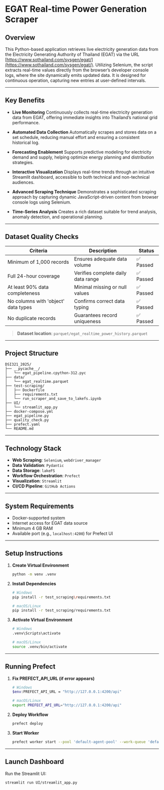 

# **EGAT Real-time Power Generation Scraper**

## **Overview**

This Python-based application retrieves live electricity generation data from the Electricity Generating Authority of Thailand (EGAT) via the URL [https://www.sothailand.com/sysgen/egat/](https://www.sothailand.com/sysgen/egat/). Utilizing Selenium, the script extracts real-time values directly from the browser’s developer console logs, where the site dynamically emits updated data. It is designed for continuous operation, capturing new entries at user-defined intervals.

---

## **Key Benefits**

* **Live Monitoring**
  Continuously collects real-time electricity generation data from EGAT, offering immediate insights into Thailand’s national grid performance.

* **Automated Data Collection**
  Automatically scrapes and stores data on a set schedule, reducing manual effort and ensuring a consistent historical log.

* **Forecasting Enablement**
  Supports predictive modeling for electricity demand and supply, helping optimize energy planning and distribution strategies.

* **Interactive Visualization**
  Displays real-time trends through an intuitive Streamlit dashboard, accessible to both technical and non-technical audiences.

* **Advanced Scraping Technique**
  Demonstrates a sophisticated scraping approach by capturing dynamic JavaScript-driven content from browser console logs using Selenium.

* **Time-Series Analysis**
  Creates a rich dataset suitable for trend analysis, anomaly detection, and operational planning.

---

## **Dataset Quality Checks**

| Criteria                            | Description                        | Status   |
| ----------------------------------- | ---------------------------------- | -------- |
| Minimum of 1,000 records            | Ensures adequate data volume       | ✅ Passed |
| Full 24-hour coverage               | Verifies complete daily data range | ✅ Passed |
| At least 90% data completeness      | Minimal missing or null values     | ✅ Passed |
| No columns with 'object' data types | Confirms correct data typing       | ✅ Passed |
| No duplicate records                | Guarantees record uniqueness       | ✅ Passed |

> **Dataset location**: `parquet/egat_realtime_power_history.parquet`

---

## **Project Structure**

```
DSI321_2025/
├── __pycache__/
│   └── egat_pipeline.cpython-312.pyc
├── data/
│   └── egat_realtime.parquet
├── test-scraping/
│   ├── Dockerfile
│   ├── requirements.txt
│   └── run_scraper_and_save_to_lakefs.ipynb
├── UI/
│   └── streamlit_app.py
├── docker-compose.yml
├── egat_pipeline.py
├── quality_check.py
├── prefect.yaml
└── README.md
```

---

## **Technology Stack**

* **Web Scraping**: `Selenium`, `webdriver_manager`
* **Data Validation**: `Pydantic`
* **Data Storage**: `lakeFS`
* **Workflow Orchestration**: `Prefect`
* **Visualization**: `Streamlit`
* **CI/CD Pipeline**: `GitHub Actions`

---

## **System Requirements**

* Docker-supported system
* Internet access for EGAT data source
* Minimum 4 GB RAM
* Available port (e.g., `localhost:4200`) for Prefect UI

---

## **Setup Instructions**

1. **Create Virtual Environment**

   ```bash
   python -m venv .venv
   ```

2. **Install Dependencies**

   ```bash
   # Windows
   pip install -r test_scraping\requirements.txt

   # macOS/Linux
   pip install -r test_scraping/requirements.txt
   ```

3. **Activate Virtual Environment**

   ```bash
   # Windows
   .venv\Scripts\activate

   # macOS/Linux
   source .venv/bin/activate
   ```

---

## **Running Prefect**

1. **Fix PREFECT\_API\_URL (if error appears)**

   ```bash
   # Windows
   $env:PREFECT_API_URL = "http://127.0.0.1:4200/api"

   # macOS/Linux
   export PREFECT_API_URL="http://127.0.0.1:4200/api"
   ```

2. **Deploy Workflow**

   ```bash
   prefect deploy
   ```

3. **Start Worker**

   ```bash
   prefect worker start --pool 'default-agent-pool' --work-queue 'default'
   ```

---

## **Launch Dashboard**

Run the Streamlit UI:

```bash
streamlit run UI/streamlit_app.py
```


